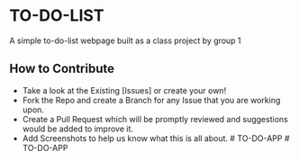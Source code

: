 # TO-DO-LIST
A simple to-do-list webpage built as a class project by group 1

## How to Contribute

- Take a look at the Existing [Issues] or create your own!
- Fork the Repo and create a Branch for any Issue that you are working upon.
- Create a Pull Request which will be promptly reviewed and suggestions would be added to improve it.
- Add Screenshots to help us know what this is all about.
#   T O - D O - A P P  
 #   T O - D O - A P P  
 